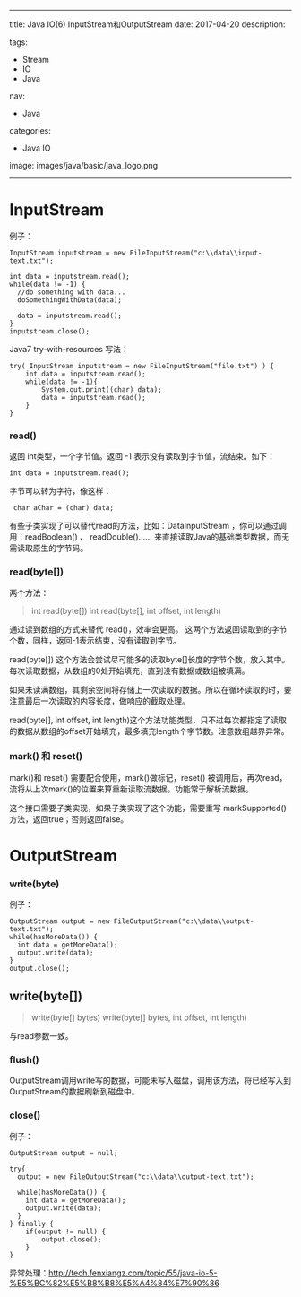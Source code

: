 ----
title: Java IO(6) InputStream和OutputStream
date: 2017-04-20
description: 

tags:
- Stream
- IO
- Java

nav:
- Java

categories:
- Java IO

image: images/java/basic/java_logo.png

----
# InputStream 
例子：

    InputStream inputstream = new FileInputStream("c:\\data\\input-text.txt");

    int data = inputstream.read();
    while(data != -1) {
      //do something with data...
      doSomethingWithData(data);

      data = inputstream.read();
    }
    inputstream.close();

Java7  try-with-resources 写法：

    try( InputStream inputstream = new FileInputStream("file.txt") ) {
        int data = inputstream.read();
        while(data != -1){
            System.out.print((char) data);
            data = inputstream.read();
        }
    }

### read()

返回 int类型，一个字节值。返回 -1 表示没有读取到字节值，流结束。如下：

    int data = inputstream.read();

字节可以转为字符，像这样：

     char aChar = (char) data;

有些子类实现了可以替代read的方法，比如：DataInputStream ，你可以通过调用：readBoolean() 、 readDouble()…… 来直接读取Java的基础类型数据，而无需读取原生的字节码。

### read(byte[])

两个方法：
> int read(byte[])
int read(byte[], int offset, int length)

通过读到数组的方式来替代 read()，效率会更高。
这两个方法返回读取到的字节个数，同样，返回-1表示结束，没有读取到字节。

read(byte[]) 这个方法会尝试尽可能多的读取byte[]长度的字节个数，放入其中。每次读取数据，从数组的0处开始填充，直到没有数据或数组被填满。

如果未读满数组，其剩余空间将存储上一次读取的数据。所以在循环读取的时，要注意最后一次读取的内容长度，做响应的截取处理。

read(byte[], int offset, int length)这个方法功能类型，只不过每次都指定了读取的数据从数组的offset开始填充，最多填充length个字节数。注意数组越界异常。

### mark() 和 reset()

mark()和 reset() 需要配合使用，mark()做标记，reset() 被调用后，再次read，流将从上次mark()的位置来算重新读取流数据。功能常于解析流数据。

这个接口需要子类实现，如果子类实现了这个功能，需要重写 markSupported() 方法，返回true；否则返回false。


# OutputStream

### write(byte)

例子：

    OutputStream output = new FileOutputStream("c:\\data\\output-text.txt");
    while(hasMoreData()) {
      int data = getMoreData();
      output.write(data);
    }
    output.close();

## write(byte[])


> write(byte[] bytes)
write(byte[] bytes, int offset, int length)

与read参数一致。

### flush()

OutputStream调用write写的数据，可能未写入磁盘，调用该方法，将已经写入到OutputStream的数据刷新到磁盘中。

### close()

例子：

    OutputStream output = null;

    try{
      output = new FileOutputStream("c:\\data\\output-text.txt");

      while(hasMoreData()) {
        int data = getMoreData();
        output.write(data);
      }
    } finally {
        if(output != null) {
            output.close();
        }
    }


异常处理：http://tech.fenxiangz.com/topic/55/java-io-5-%E5%BC%82%E5%B8%B8%E5%A4%84%E7%90%86